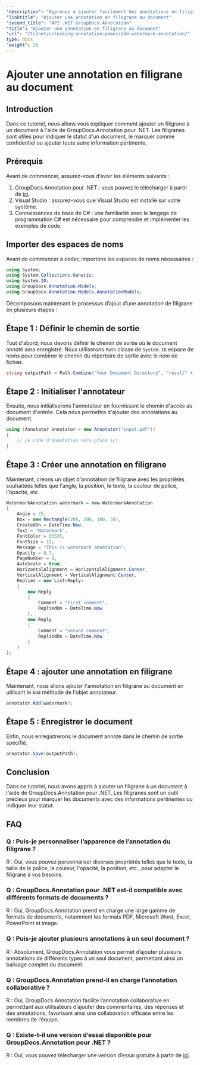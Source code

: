 ```yaml
---
"description": "Apprenez à ajouter facilement des annotations en filigrane à vos documents grâce à GroupDocs.Annotation pour .NET. Améliorez la clarté et la sécurité de vos documents."
"linktitle": "Ajouter une annotation en filigrane au document"
"second_title": "API .NET GroupDocs.Annotation"
"title": "Ajouter une annotation en filigrane au document"
"url": "/fr/net/unlocking-annotation-power/add-watermark-annotation/"
type: docs
"weight": 28
---
```


# Ajouter une annotation en filigrane au document

## Introduction
Dans ce tutoriel, nous allons vous expliquer comment ajouter un filigrane à un document à l'aide de GroupDocs.Annotation pour .NET. Les filigranes sont utiles pour indiquer le statut d'un document, le marquer comme confidentiel ou ajouter toute autre information pertinente.

## Prérequis

Avant de commencer, assurez-vous d’avoir les éléments suivants :

1. GroupDocs.Annotation pour .NET : vous pouvez le télécharger à partir de [ici](https://releases.groupdocs.com/annotation/net/).
2. Visual Studio : assurez-vous que Visual Studio est installé sur votre système.
3. Connaissances de base de C# : une familiarité avec le langage de programmation C# est nécessaire pour comprendre et implémenter les exemples de code.

## Importer des espaces de noms

Avant de commencer à coder, importons les espaces de noms nécessaires :

```csharp
using System;
using System.Collections.Generic;
using System.IO;
using GroupDocs.Annotation.Models;
using GroupDocs.Annotation.Models.AnnotationModels;
```

Décomposons maintenant le processus d’ajout d’une annotation de filigrane en plusieurs étapes :

## Étape 1 : Définir le chemin de sortie

Tout d'abord, nous devons définir le chemin de sortie où le document annoté sera enregistré. Nous utiliserons `Path` classe de `System.IO` espace de noms pour combiner le chemin du répertoire de sortie avec le nom de fichier.

```csharp
string outputPath = Path.Combine("Your Document Directory", "result" + Path.GetExtension("input.pdf"));
```

## Étape 2 : Initialiser l'annotateur

Ensuite, nous initialiserons l'annotateur en fournissant le chemin d'accès au document d'entrée. Cela nous permettra d'ajouter des annotations au document.

```csharp
using (Annotator annotator = new Annotator("input.pdf"))
{
    // Le code d'annotation sera placé ici
}
```

## Étape 3 : Créer une annotation en filigrane

Maintenant, créons un objet d'annotation de filigrane avec les propriétés souhaitées telles que l'angle, la position, le texte, la couleur de police, l'opacité, etc.

```csharp
WatermarkAnnotation watermark = new WatermarkAnnotation
{
    Angle = 75,
    Box = new Rectangle(200, 200, 100, 50),
    CreatedOn = DateTime.Now,
    Text = "Watermark",
    FontColor = 65535,
    FontSize = 12,
    Message = "This is watermark annotation",
    Opacity = 0.7,
    PageNumber = 0,
    AutoScale = true,
    HorizontalAlignment = HorizontalAlignment.Center,
    VerticalAlignment = VerticalAlignment.Center,
    Replies = new List<Reply>
    {
        new Reply
        {
            Comment = "First comment",
            RepliedOn = DateTime.Now
        },
        new Reply
        {
            Comment = "Second comment",
            RepliedOn = DateTime.Now
        }
    }
};
```

## Étape 4 : ajouter une annotation en filigrane

Maintenant, nous allons ajouter l'annotation en filigrane au document en utilisant le `Add` méthode de l'objet annotateur.

```csharp
annotator.Add(watermark);
```

## Étape 5 : Enregistrer le document

Enfin, nous enregistrerons le document annoté dans le chemin de sortie spécifié.

```csharp
annotator.Save(outputPath);
```

## Conclusion

Dans ce tutoriel, nous avons appris à ajouter un filigrane à un document à l'aide de GroupDocs.Annotation pour .NET. Les filigranes sont un outil précieux pour marquer les documents avec des informations pertinentes ou indiquer leur statut.

## FAQ

### Q : Puis-je personnaliser l’apparence de l’annotation du filigrane ?

R : Oui, vous pouvez personnaliser diverses propriétés telles que le texte, la taille de la police, la couleur, l'opacité, la position, etc., pour adapter le filigrane à vos besoins.

### Q : GroupDocs.Annotation pour .NET est-il compatible avec différents formats de documents ?

R : Oui, GroupDocs.Annotation prend en charge une large gamme de formats de documents, notamment les formats PDF, Microsoft Word, Excel, PowerPoint et image.

### Q : Puis-je ajouter plusieurs annotations à un seul document ?

R : Absolument, GroupDocs.Annotation vous permet d’ajouter plusieurs annotations de différents types à un seul document, permettant ainsi un balisage complet du document.

### Q : GroupDocs.Annotation prend-il en charge l’annotation collaborative ?

R : Oui, GroupDocs.Annotation facilite l’annotation collaborative en permettant aux utilisateurs d’ajouter des commentaires, des réponses et des annotations, favorisant ainsi une collaboration efficace entre les membres de l’équipe.

### Q : Existe-t-il une version d’essai disponible pour GroupDocs.Annotation pour .NET ?

R : Oui, vous pouvez télécharger une version d’essai gratuite à partir de [ici](https://releases.groupdocs.com/).
